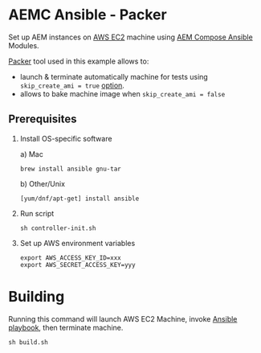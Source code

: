 # AEMC Ansible - Packer 

Set up AEM instances on [AWS EC2](https://aws.amazon.com/ec2/) machine using [AEM Compose Ansible](https://github.com/wttech/aemc-ansible) Modules.

[Packer](https://www.packer.io/) tool used in this example allows to:

* launch & terminate automatically machine for tests using `skip_create_ami = true` [option](https://developer.hashicorp.com/packer/plugins/builders/amazon/ebs#skip_create_ami).
* allows to bake machine image when `skip_create_ami = false`


## Prerequisites

1. Install OS-specific software

   a) Mac
    
   ```shell
   brew install ansible gnu-tar
   ```
   
   b) Other/Unix

   ```shell
   [yum/dnf/apt-get] install ansible
   ```

2. Run script

   ```shell
   sh controller-init.sh
   ```

3. Set up AWS environment variables

   ```shell
   export AWS_ACCESS_KEY_ID=xxx
   export AWS_SECRET_ACCESS_KEY=yyy
   ```

# Building 

Running this command will launch AWS EC2 Machine, invoke [Ansible playbook](aem_single.yml), then terminate machine.

```shell
sh build.sh
```
